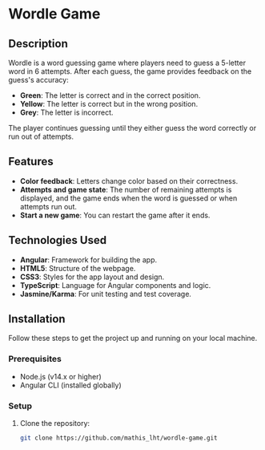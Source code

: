 # Wordle Game

## Description

Wordle is a word guessing game where players need to guess a 5-letter word in 6 attempts. After each guess, the game provides feedback on the guess's accuracy:

- **Green**: The letter is correct and in the correct position.
- **Yellow**: The letter is correct but in the wrong position.
- **Grey**: The letter is incorrect.

The player continues guessing until they either guess the word correctly or run out of attempts.

## Features

- **Color feedback**: Letters change color based on their correctness.
- **Attempts and game state**: The number of remaining attempts is displayed, and the game ends when the word is guessed or when attempts run out.
- **Start a new game**: You can restart the game after it ends.

## Technologies Used

- **Angular**: Framework for building the app.
- **HTML5**: Structure of the webpage.
- **CSS3**: Styles for the app layout and design.
- **TypeScript**: Language for Angular components and logic.
- **Jasmine/Karma**: For unit testing and test coverage.

## Installation

Follow these steps to get the project up and running on your local machine.

### Prerequisites

- Node.js (v14.x or higher)
- Angular CLI (installed globally)

### Setup

1. Clone the repository:

   ```bash
   git clone https://github.com/mathis_lht/wordle-game.git
